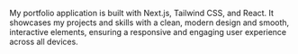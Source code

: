 My portfolio application is built with Next.js, Tailwind CSS, and React. It showcases my projects and skills with a clean, modern design and smooth, interactive elements, ensuring a responsive and engaging user experience across all devices.